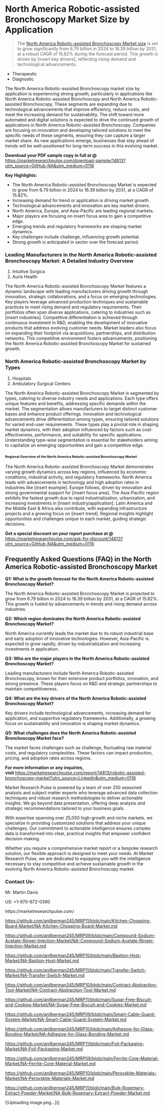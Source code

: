 <h1>North America Robotic-assisted Bronchoscopy Market&nbsp;Size by Application</h1><blockquote><p>The <a href="https://marketresearchpulse.com/download-sample/14813?utm_source=GitHub-NA&amp;utm_medium=0116">North America Robotic-assisted Bronchoscopy Market size</a> is set to grow significantly from 6.79 billion in 2024 to 16.39 billion by 2031, at a robust CAGR of 15.82% during the forecast period. This growth is driven by [insert key drivers], reflecting rising demand and technological advancements.</p></blockquote><ul><li>Therapeutic<li> Diagnostic</li></ul><p>The North America Robotic-assisted Bronchoscopy market size by application is experiencing strong growth, particularly in applications like North America Robotic-assisted Bronchoscopy and North America Robotic-assisted Bronchoscopy. These segments are expanding due to technological advancements that improve efficiency, reduce costs, and meet the increasing demand for sustainability. The shift toward more automated and digital solutions is expected to drive the continued growth of applications in North America Robotic-assisted Bronchoscopy. Companies are focusing on innovation and developing tailored solutions to meet the specific needs of these segments, ensuring they can capture a larger market share. As new applications emerge, businesses that stay ahead of trends will be well-positioned for long-term success in this evolving market.</p><p><strong>Download your PDF sample copy in full at @ </strong><a href="https://marketresearchpulse.com/download-sample/14813?utm_source=GitHub-NA&amp;utm_medium=0116">https://marketresearchpulse.com/download-sample/14813?utm_source=GitHub-NA&amp;utm_medium=0116</a></p><p><strong>Key Highlights: </strong></p><ul><li>The North America Robotic-assisted Bronchoscopy Market is expected to grow from 6.79 billion in 2024 to 16.39 billion by 2031, at a CAGR of 15.82%.</li><li>Increasing demand for trend or application is driving market growth.</li><li>Technological advancements and innovation are key market drivers.</li><li>North America, Europe, and Asia-Pacific are leading regional markets.</li><li>Major players are focusing on insert focus area to gain a competitive edge.</li><li>Emerging trends and regulatory frameworks are shaping market dynamics.</li><li>Key challenges include challenge, influencing growth potential.</li><li>Strong growth is anticipated in sector over the forecast period.</li></ul><h3>Leading Manufacturers in the North America Robotic-assisted Bronchoscopy Market: A Detailed Industry Overview</h3><ol><li>Intuitive Surgica</li><li>Auris Health</li></ol><div class="flex max-w-full flex-col flex-grow"><div class="min-h-8 text-message flex w-full flex-col items-end gap-2 whitespace-normal break-words [.text-message+&amp;]:mt-5" dir="auto" data-message-author-role="assistant" data-message-id="fd8432e4-4910-450d-b182-61b7bfb0a01f" data-message-model-slug="gpt-4o"><div class="flex w-full flex-col gap-1 empty:hidden first:pt-[3px]"><div class="markdown prose w-full break-words dark:prose-invert light"><p>The North America Robotic-assisted Bronchoscopy Market features a dynamic landscape with leading manufacturers driving growth through innovation, strategic collaborations, and a focus on emerging technologies. Key players leverage advanced production techniques and sustainable practices to meet rising demand and regulatory requirements. Their portfolios often span diverse applications, catering to industries such as [insert industries]. Competitive differentiation is achieved through continuous investment in R&amp;D, enabling the development of innovative products that address evolving customer needs. Market leaders also focus on expanding their footprint via acquisitions, partnerships, and distribution networks. This competitive environment fosters advancements, positioning the North America Robotic-assisted Bronchoscopy Market for sustained growth.</p></div></div></div></div><h3>North America Robotic-assisted Bronchoscopy Market by Types</h3><ol><li>Hospitals<li> Ambulatory Surgical Centers</li></ol><div class="flex max-w-full flex-col flex-grow"><div class="min-h-8 text-message flex w-full flex-col items-end gap-2 whitespace-normal break-words [.text-message+&amp;]:mt-5" dir="auto" data-message-author-role="assistant" data-message-id="084470be-0bb7-4664-bddf-5156b4f41249" data-message-model-slug="gpt-4o-mini"><div class="flex w-full flex-col gap-1 empty:hidden first:pt-[3px]"><div class="markdown prose w-full break-words dark:prose-invert light"><p>The North America Robotic-assisted Bronchoscopy Market is segmented by types, catering to diverse industry needs and applications. Each type offers unique features and benefits, addressing specific demands within the market. The segmentation allows manufacturers to target distinct customer bases and enhance product offerings. Innovation and technological advancements drive differentiation among types, ensuring tailored solutions for varied end-user requirements. These types play a pivotal role in shaping market dynamics, with their adoption influenced by factors such as cost-effectiveness, performance, and suitability for specific applications. Understanding type-wise segmentation is essential for stakeholders aiming to capitalize on emerging opportunities and gain a competitive edge.</p></div></div></div></div><h3><span style="font-size: 11px;">Regional Overview of the North America Robotic-assisted Bronchoscopy Market</span></h3><div class="flex max-w-full flex-col flex-grow"><div class="min-h-8 text-message flex w-full flex-col items-end gap-2 whitespace-normal break-words [.text-message+&amp;]:mt-5" dir="auto" data-message-author-role="assistant" data-message-id="e9038762-ce64-4e30-91c9-9bd413514231" data-message-model-slug="gpt-4o-mini"><div class="flex w-full flex-col gap-1 empty:hidden first:pt-[3px]"><div class="markdown prose w-full break-words dark:prose-invert light"><p>The North America Robotic-assisted Bronchoscopy Market demonstrates varying growth dynamics across key regions, influenced by economic conditions, industrial activity, and regulatory frameworks. North America leads with advancements in technology and high adoption rates in industries like [insert example]. Europe follows, driven by innovation and strong governmental support for [insert focus area]. The Asia-Pacific region exhibits the fastest growth due to rapid industrialization, urbanization, and increasing investments in [insert industry/application]. Latin America and the Middle East &amp; Africa also contribute, with expanding infrastructure projects and a growing focus on [insert trend]. Regional insights highlight opportunities and challenges unique to each market, guiding strategic decisions.</p></div></div></div></div><p><strong>Get a special discount on your report purchase at @ </strong><a href="https://marketresearchpulse.com/ask-for-discount/14813?utm_source=GitHub-NA&amp;utm_medium=0116">https://marketresearchpulse.com/ask-for-discount/14813?utm_source=GitHub-NA&amp;utm_medium=0116</a></p><h2>Frequently Asked Questions (FAQ) in the North America Robotic-assisted Bronchoscopy Market</h2><p><strong>Q1: What is the growth forecast for the North America Robotic-assisted Bronchoscopy Market?</strong></p><p>The North America Robotic-assisted Bronchoscopy Market is projected to grow from 6.79 billion in 2024 to 16.39 billion by 2031, at a CAGR of 15.82%. This growth is fueled by advancements in trends and rising demand across industries.</p><p><strong>Q2: Which region dominates the North America Robotic-assisted Bronchoscopy Market?</strong></p><p>North America currently leads the market due to its robust industrial base and early adoption of innovative technologies. However, Asia-Pacific is expected to grow rapidly, driven by industrialization and increasing investments in application.</p><p><strong>Q3: Who are the major players in the North America Robotic-assisted Bronchoscopy Market?</strong></p><p>Leading manufacturers include North America Robotic-assisted Bronchoscopy, known for their extensive product portfolios, innovation, and strong presence. These players focus on R&amp;D and strategic partnerships to maintain competitiveness.</p><p><strong>Q4: What are the key drivers of the North America Robotic-assisted Bronchoscopy Market?</strong></p><p>Key drivers include technological advancements, increasing demand for application, and supportive regulatory frameworks. Additionally, a growing focus on sustainability and innovation is shaping market dynamics.</p><p><strong>Q5: What challenges does the North America Robotic-assisted Bronchoscopy Market face?</strong></p><p>The market faces challenges such as challenge, fluctuating raw material costs, and regulatory complexities. These factors can impact production, pricing, and adoption rates across regions.</p><p><strong>For more information or any inquiries, visit&nbsp;</strong><a href="https://marketresearchpulse.com/report/14813/robotic-assisted-bronchoscopy-market?utm_source=Linkedin&utm_medium=0116">https://marketresearchpulse.com/report/14813/robotic-assisted-bronchoscopy-market?utm_source=Linkedin&utm_medium=0116</a></p><p>Market Research Pulse is powered by a team of over 250 seasoned analysts and subject matter experts who leverage advanced data collection techniques and robust research methodologies to deliver actionable insights. We go beyond data presentation, offering deep analysis and strategic recommendations tailored to your business goals.</p><p>With expertise spanning over 25,000 high-growth and niche markets, we specialize in providing customized solutions that address your unique challenges. Our commitment to actionable intelligence ensures complex data is transformed into clear, practical insights that empower confident decision-making.</p><p>Whether you require a comprehensive market report or a bespoke research solution, our flexible approach is designed to meet your needs. At Market Research Pulse, we are dedicated to equipping you with the intelligence necessary to stay competitive and achieve sustainable growth in the evolving North America Robotic-assisted Bronchoscopy market.</p><h3><strong>Contact Us-</strong></h3><p>Mr. Martin Davis</p><p>US: +1-970-672-0390</p><p>https://marketresearchpulse.com/</p><p><a href="https://github.com/anilberman245/MRP11/blob/main/Kitchen-Chopping-Board-Market/NA-Kitchen-Chopping-Board-Market.md">https://github.com/anilberman245/MRP11/blob/main/Kitchen-Chopping-Board-Market/NA-Kitchen-Chopping-Board-Market.md</a></p><p><a href="https://github.com/anilberman245/MRP09/blob/main/Compound-Sodium-Acetate-Ringer-Injection-Market/NA-Compound-Sodium-Acetate-Ringer-Injection-Market.md">https://github.com/anilberman245/MRP09/blob/main/Compound-Sodium-Acetate-Ringer-Injection-Market/NA-Compound-Sodium-Acetate-Ringer-Injection-Market.md</a></p><p><a href="https://github.com/anilberman245/MRP10/blob/main/Bastion-Host-Market/NA-Bastion-Host-Market.md">https://github.com/anilberman245/MRP10/blob/main/Bastion-Host-Market/NA-Bastion-Host-Market.md</a></p><p><a href="https://github.com/anilberman245/MRP11/blob/main/Transfer-Switch-Market/NA-Transfer-Switch-Market.md">https://github.com/anilberman245/MRP11/blob/main/Transfer-Switch-Market/NA-Transfer-Switch-Market.md</a></p><p><a href="https://github.com/anilberman245/MRP10/blob/main/Contract-Abstraction-Tool-Market/NA-Contract-Abstraction-Tool-Market.md">https://github.com/anilberman245/MRP10/blob/main/Contract-Abstraction-Tool-Market/NA-Contract-Abstraction-Tool-Market.md</a></p><p><a href="https://github.com/anilberman245/MRP11/blob/main/Sugar-Free-Biscuit-and-Cookies-Market/NA-Sugar-Free-Biscuit-and-Cookies-Market.md">https://github.com/anilberman245/MRP11/blob/main/Sugar-Free-Biscuit-and-Cookies-Market/NA-Sugar-Free-Biscuit-and-Cookies-Market.md</a></p><p><a href="https://github.com/anilberman245/MRP09/blob/main/Smart-Cable-Guard-System-Market/NA-Smart-Cable-Guard-System-Market.md">https://github.com/anilberman245/MRP09/blob/main/Smart-Cable-Guard-System-Market/NA-Smart-Cable-Guard-System-Market.md</a></p><p><a href="https://github.com/anilberman245/MRP10/blob/main/Adhesive-for-Glass-Bonding-Market/NA-Adhesive-for-Glass-Bonding-Market.md">https://github.com/anilberman245/MRP10/blob/main/Adhesive-for-Glass-Bonding-Market/NA-Adhesive-for-Glass-Bonding-Market.md</a></p><p><a href="https://github.com/anilberman245/MRP11/blob/main/Foil-Packaging-Market/NA-Foil-Packaging-Market.md">https://github.com/anilberman245/MRP11/blob/main/Foil-Packaging-Market/NA-Foil-Packaging-Market.md</a></p><p><a href="https://github.com/anilberman245/MRP09/blob/main/Ferrite-Core-Material-Market/NA-Ferrite-Core-Material-Market.md">https://github.com/anilberman245/MRP09/blob/main/Ferrite-Core-Material-Market/NA-Ferrite-Core-Material-Market.md</a></p><p><a href="https://github.com/anilberman245/MRP10/blob/main/Perovskite-Materials-Market/NA-Perovskite-Materials-Market.md">https://github.com/anilberman245/MRP10/blob/main/Perovskite-Materials-Market/NA-Perovskite-Materials-Market.md</a></p><p><a href="https://github.com/anilberman245/MRP11/blob/main/Bulk-Rosemary-Extract-Powder-Market/NA-Bulk-Rosemary-Extract-Powder-Market.md">https://github.com/anilberman245/MRP11/blob/main/Bulk-Rosemary-Extract-Powder-Market/NA-Bulk-Rosemary-Extract-Powder-Market.md</a></p>
![Uploading image.png…]()
